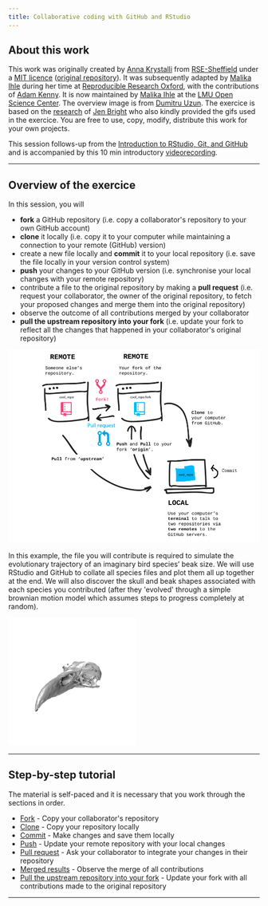 ```yaml
---
title: Collaborative coding with GitHub and RStudio
---
```


## About this work
This work was originally created by [Anna Krystalli](https://github.com/annakrystalli) from [RSE-Sheffield](https://github.com/RSE-Sheffield) under a [MIT licence](https://github.com/lmu-osc/Collaborative-RStudio-GitHub/blob/master/LICENSE) ([original repository](https://github.com/RSE-Sheffield/collaborative_github_exercise)). It was subsequently adapted by [Malika Ihle](https://ox.ukrn.org/people/#MalikaIhle) during her time at [Reproducible Research Oxford](https://ox.ukrn.org/), with the contributions of [Adam Kenny](https://github.com/Kennyanthro). It is now maintained by [Malika Ihle](https://www.osc.uni-muenchen.de/about_us/coordinator/index.html) at the [LMU Open Science Center](https://www.osc.uni-muenchen.de/index.html). The overview image is from [Dumitru Uzun](https://duzun.me/tips/git). The exercice is based on the [research](http://eprints.whiterose.ac.uk/99452/1/Bright%20et%20al.%202016_SelfArchive.pdf) of [Jen Bright](https://twitter.com/MorphobeakGeek) who also kindly provided the gifs used in the exercice. You are free to use, copy, modify, distribute this work for your own projects.


This session follows-up from the [Introduction to RStudio, Git, and GitHub](https://lmu-osc.github.io/Introduction-RStudio-Git-GitHub/) and is accompanied by this 10 min introductory [videorecording](https://osf.io/dcqt9/). 

***

## Overview of the exercice

In this session, you will  

* **fork** a GitHub repository (i.e. copy a collaborator's repository to your own GitHub account)    
* **clone** it locally (i.e. copy it to your computer while maintaining a connection to your remote (GitHub) version)    
* create a new file locally and **commit** it to your local repository (i.e. save the file locally in your version control system)  
* **push** your changes to your GitHub version (i.e. synchronise your local changes with your remote repository)  
* contribute a file to the original repository by making a **pull request** (i.e. request your collaborator, the owner of the original repository, to fetch your proposed changes and merge them into the original repository)   
* observe the outcome of all contributions merged by your collaborator   
* **pull the upstream repository into your fork** (i.e. update your fork to reflect all the changes that happened in your collaborator's original repository)  

<img src="assets/new-overview.png" width="750">  
<br/>

In this example, the file you will contribute is required to simulate the evolutionary trajectory of an imaginary bird species’ beak size. We will use RStudio and GitHub to collate all species files and plot them all up together at the end. We will also discover the skull and beak shapes associated with each species you contributed (after they 'evolved' through a simple brownian motion  model which assumes steps to progress completely at random).

![](gif.gif)


***

## Step-by-step tutorial
The material is self-paced and it is necessary that you work through the sections in order.

* [Fork](./fork.md) - Copy your collaborator's repository 
* [Clone](./clone.md) - Copy your repository locally
* [Commit](./commit.md) - Make changes and save them locally
* [Push](./push.md) - Update your remote repository with your local changes
* [Pull request](./pull-request.md) - Ask your collaborator to integrate your changes in their repository
* [Merged results](./merge.md) - Observe the merge of all contributions
* [Pull the upstream repository into your fork](./pull-upstream.md) - Update your fork with all contributions made to the original repository

***
